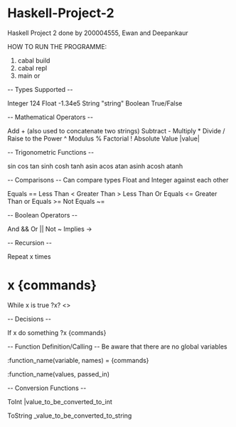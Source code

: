 # Haskell-Project-2
 Haskell Project 2 done by 200004555, Ewan and Deepankaur

 HOW TO RUN THE PROGRAMME:
 1) cabal build
 2) cabal repl
 3) main or 

 -- Types Supported --

Integer 124
Float -1.34e5
String "string"
Boolean True/False


-- Mathematical Operators --

Add + (also used to concatenate two strings)
Subtract -
Multiply *
Divide /
Raise to the Power ^
Modulus %
Factorial !
Absolute Value |value|


-- Trigonometric Functions --

sin
cos
tan
sinh
cosh
tanh
asin
acos
atan
asinh
acosh
atanh


-- Comparisons --
Can compare types Float and Integer against each other

Equals ==
Less Than <
Greater Than >
Less Than Or Equals <=
Greater Than or Equals >=
Not Equals ~=


-- Boolean Operators --

And &&
Or ||
Not ~
Implies ->


-- Recursion --

Repeat x times
# x {commands}

While x is true
?x? <<commands>>


-- Decisions --

If x do something
?x {commands}


-- Function Definition/Calling --
Be aware that there are no global variables

:function_name(variable, names) = {commands}

:function_name(values, passed_in)


-- Conversion Functions --

ToInt
|value_to_be_converted_to_int

ToString
_value_to_be_converted_to_string

